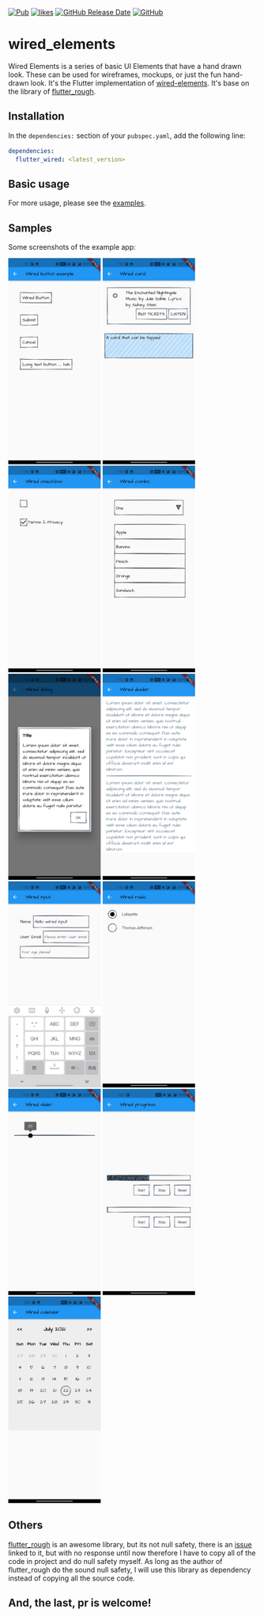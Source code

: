 [![Pub](https://img.shields.io/pub/v/wiredUI?label=wiredUI&color=blue)](https://pub.dev/packages/wiredUI)
[![likes](https://badges.bar/wiredUI/likes)](https://pub.dev/packages/wiredUI/score)
[![GitHub Release Date](https://img.shields.io/github/release-date/DemonXD/wiredUI)](https://pub.dev/packages/wiredUI)
[![GitHub](https://img.shields.io/github/license/DemonXD/wiredUI)](https://github.com/DemonXD/wiredUI/blob/main/LICENSE)

# wired_elements

Wired Elements is a series of basic UI Elements that have a hand drawn look. These can be used for wireframes, mockups, or just the fun hand-drawn look. It's the Flutter implementation of [wired-elements](https://github.com/rough-stuff/wired-elements). It's base on the library of [flutter_rough](https://github.com/sergiandreplace/flutter_rough).

## Installation

In the `dependencies:` section of your `pubspec.yaml`, add the following line:

```yaml
dependencies:
  flutter_wired: <latest_version>
```
## Basic usage

For more usage, please see the [examples](https://github.com/DemonXD/wiredUI/blob/main/example/lib/demos.dart).

## Samples

Some screenshots of the example app:

<p>
    <img src="https://raw.githubusercontent.com/DemonXD/wiredUI/main/example/assets/screenshots/wired_button.jpg" width="187" heght="333" />
    <img src="https://raw.githubusercontent.com/DemonXD/wiredUI/main/example/assets/screenshots/wired_card.jpg" width="187" heght="333" />
    <img src="https://raw.githubusercontent.com/DemonXD/wiredUI/main/example/assets/screenshots/wired_checkbox.jpg" width="187" heght="333" />
    <img src="https://raw.githubusercontent.com/DemonXD/wiredUI/main/example/assets/screenshots/wired_combo.jpg" width="187" heght="333" />
    <img src="https://raw.githubusercontent.com/DemonXD/wiredUI/main/example/assets/screenshots/wired_dialog.jpg" width="187" heght="333" />
    <img src="https://raw.githubusercontent.com/DemonXD/wiredUI/main/example/assets/screenshots/wired_divider.jpg" width="187" heght="333" />
    <img src="https://raw.githubusercontent.com/DemonXD/wiredUI/main/example/assets/screenshots/wired_input.jpg" width="187" heght="333" />
    <img src="https://raw.githubusercontent.com/DemonXD/wiredUI/main/example/assets/screenshots/wired_radio.jpg" width="187" heght="333" />
    <img src="https://raw.githubusercontent.com/DemonXD/wiredUI/main/example/assets/screenshots/wired_slider.jpg" width="187" heght="333" />
    <img src="https://raw.githubusercontent.com/DemonXD/wiredUI/main/example/assets/screenshots/wired_progress.jpg" width="187" heght="333" />
    <img src="https://raw.githubusercontent.com/DemonXD/wiredUI/main/example/assets/screenshots/wired_calendar.jpg" width="187" heght="333" />
</p>

## Others

[flutter_rough](https://github.com/sergiandreplace/flutter_rough) is an awesome library, but its not null safety, there is an [issue](https://github.com/sergiandreplace/flutter_rough/issues/5) linked to it, but with no response until now therefore I have to copy all of the code in project and do null safety myself. As long as the author of flutter_rough do the sound null safety, I will use this library as dependency instead of copying all the source code.

## And, the last, pr is welcome!
